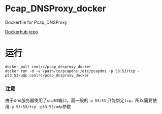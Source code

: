 # Pcap_DNSProxy_docker
Dockerfile for Pcap_DNSProxy

[Dockerhub repo](https://hub.docker.com/r/coolrc/pcap_dnsproxy_docker/)

# 运行
```
docker pull coolrc/pcap_dnsproxy_docker
docker run -d -v /path/to/pcapdns:/etc/pcapdns -p 53:53/tcp -p53:53/udp coolrc/pcap_dnsproxy_docker
```

### 注意
由于dns服务器使用了`udp53`端口，而一般的`-p 53:53` 只能绑定`tcp`，所以需要使用`-p 53:53/tcp -p53:53/udp`参数

